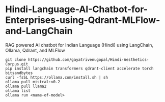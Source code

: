 # Hindi-Language-AI-Chatbot-for-Enterprises-using-Qdrant-MLFlow-and-LangChain
RAG powered AI chatbot for Indian Language (Hindi) using LangChain, Ollama, Qdrant, and MLFlow


```
git clone https://github.com/gayatrivenugopal/Hindi-Aesthetics-Corpus.git
pip install langchain transformers qdrant-client accelerate torch bitsandbytes
curl -fsSL https://ollama.com/install.sh | sh
ollama pull mistral:v0.2
ollama pull llama2
ollama list
ollama run <name-of-model>
```